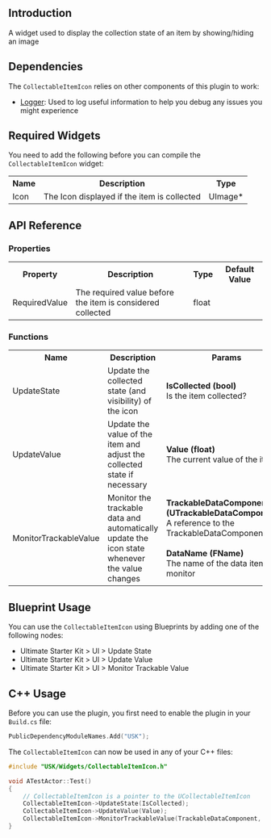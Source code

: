 ## Introduction
A widget used to display the collection state of an item by showing/hiding an image

## Dependencies
The <code>CollectableItemIcon</code> relies on other components of this plugin to work:
<ul>
	<li><a href="../logger">Logger</a>: Used to log useful information to help you debug any issues you might experience</li>
</ul>

## Required Widgets
You need to add the following before you can compile the <code>CollectableItemIcon</code> widget:
<table>
	<tr>
		<th>Name</th>
		<th>Description</th>
		<th>Type</th>
	</tr>
	<tr>
		<td>Icon</td>
		<td>The Icon displayed if the item is collected</td>
		<td>UImage*</td>
	</tr>
</table>

## API Reference
### Properties
<table>
	<tr>
		<th>Property</th>
		<th>Description</th>
		<th>Type</th>
		<th>Default Value</th>
	</tr>
	<tr>
		<td>RequiredValue</td>
		<td>The required value before the item is considered collected</td>
		<td>float</td>
		<td></td>
	</tr>
</table>

### Functions
<table>
	<tr>
		<th>Name</th>
		<th>Description</th>
		<th>Params</th>
		<th>Return</th>
	</tr>
	<tr>
		<td>UpdateState</td>
		<td>Update the collected state (and visibility) of the icon</td>
		<td><strong>IsCollected (bool)</strong><br/>Is the item collected?</td>
		<td></td>
	</tr>
	<tr>
		<td>UpdateValue</td>
		<td>Update the value of the item and adjust the collected state if necessary</td>
		<td><strong>Value (float)</strong><br/>The current value of the item</td>
		<td></td>
	</tr>
	<tr>
		<td>MonitorTrackableValue</td>
		<td>Monitor the trackable data and automatically update the icon state whenever the value changes</td>
		<td><strong>TrackableDataComponent (UTrackableDataComponent*)</strong><br/>A reference to the TrackableDataComponent<br/><br/><strong>DataName (FName)</strong><br/>The name of the data item to monitor</td>
		<td></td>
	</tr>
</table>

## Blueprint Usage
You can use the <code>CollectableItemIcon</code> using Blueprints by adding one of the following nodes:
<ul>
	<li>Ultimate Starter Kit > UI > Update State</li>
	<li>Ultimate Starter Kit > UI > Update Value</li>
	<li>Ultimate Starter Kit > UI > Monitor Trackable Value</li>
</ul>

## C++ Usage
Before you can use the plugin, you first need to enable the plugin in your <code>Build.cs</code> file:
```c++
PublicDependencyModuleNames.Add("USK");
```

The <code>CollectableItemIcon</code> can now be used in any of your C++ files:
```c++
#include "USK/Widgets/CollectableItemIcon.h"

void ATestActor::Test()
{
	// CollectableItemIcon is a pointer to the UCollectableItemIcon
	CollectableItemIcon->UpdateState(IsCollected);
	CollectableItemIcon->UpdateValue(Value);
	CollectableItemIcon->MonitorTrackableValue(TrackableDataComponent, DataName);
}
```
